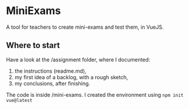 # MiniExams
A tool for teachers to create mini-exams and test them, in VueJS.

## Where to start
Have a look at the /assignment folder, where I documented:
1. the instructions (readme.md),
2. my first idea of a backlog, with a rough sketch,
3. my conclusions, after finishing.

The code is inside /mini-exams.
I created the environment using `npm init vue@latest`